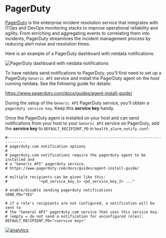 # PagerDuty

[PagerDuty](https://www.pagerduty.com/company/) is the enterprise incident resolution service that integrates with ITOps and DevOps monitoring stacks to improve operational reliability and agility. From enriching and aggregating events to correlating them into incidents, PagerDuty streamlines the incident management process by reducing alert noise and resolution times.

Here is an example of a PagerDuty dashboard with netdata notifications:

![PagerDuty dashboard with netdata notifications](https://cloud.githubusercontent.com/assets/19278582/21233877/b466a08a-c2a5-11e6-8d66-ee6eed43818f.png)

To have netdata send notifications to PagerDuty, you'll first need to set up a PagerDuty `Generic API` service and install the PagerDuty agent on the host running netdata.  See the following guide for details:

https://www.pagerduty.com/docs/guides/agent-install-guide/

During the setup of the `Generic API` PagerDuty service, you'll obtain a `pagerduty service key`.  Keep this **service key** handy.

Once the PagerDuty agent is installed on your host and can send notifications from your host to your `Generic API` service on PagerDuty, add the **service key** to `DEFAULT_RECIPIENT_PD` in `health_alarm_notify.conf`:

```
#------------------------------------------------------------------------------
# pagerduty.com notification options
#
# pagerduty.com notifications require the pagerduty agent to be installed and 
# a "Generic API" pagerduty service.
# https://www.pagerduty.com/docs/guides/agent-install-guide/

# multiple recipients can be given like this:
#              "<pd_service_key_1> <pd_service_key_2> ..."

# enable/disable sending pagerduty notifications
SEND_PD="YES"

# if a role's recipients are not configured, a notification will be sent to
# the "General API" pagerduty.com service that uses this service key.
# (empty = do not send a notification for unconfigured roles):
DEFAULT_RECIPIENT_PD="<service key>"
```

[![analytics](https://www.google-analytics.com/collect?v=1&aip=1&t=pageview&_s=1&ds=github&dr=https%3A%2F%2Fgithub.com%2Fnetdata%2Fnetdata&dl=https%3A%2F%2Fmy-netdata.io%2Fgithub.%2Fhealth%2Fnotifications%2Fpagerduty%2FREADME&_u=MAC~&cid=5792dfd7-8dc4-476b-af31-da2fdb9f93d2&tid=UA-64295674-3)]()
